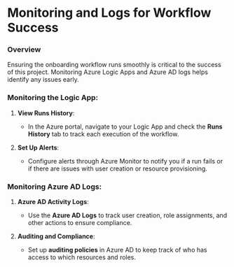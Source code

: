 # Monitoring and Logs for Workflow Success

### Overview
Ensuring the onboarding workflow runs smoothly is critical to the success of this project. Monitoring Azure Logic Apps and Azure AD logs helps identify any issues early.

### Monitoring the Logic App:
1. **View Runs History**:
   - In the Azure portal, navigate to your Logic App and check the **Runs History** tab to track each execution of the workflow.

2. **Set Up Alerts**:
   - Configure alerts through Azure Monitor to notify you if a run fails or if there are issues with user creation or resource provisioning.

### Monitoring Azure AD Logs:
1. **Azure AD Activity Logs**:
   - Use the **Azure AD Logs** to track user creation, role assignments, and other actions to ensure compliance.

2. **Auditing and Compliance**:
   - Set up **auditing policies** in Azure AD to keep track of who has access to which resources and roles.
